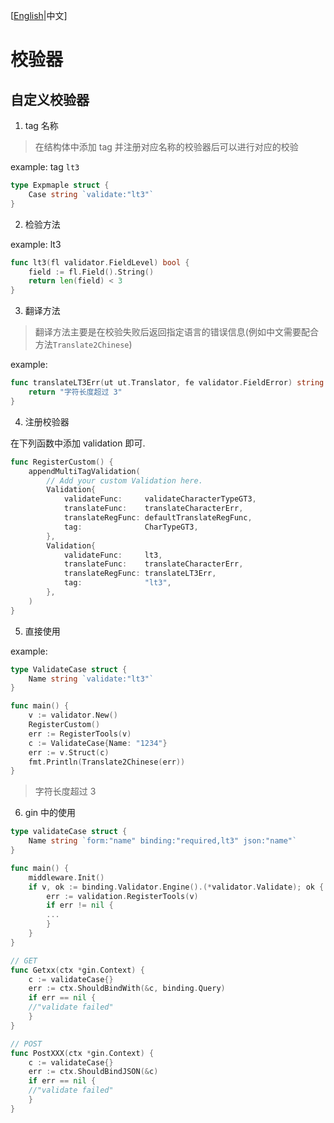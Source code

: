 [[English](README.md)|中文]
# 校验器
## 自定义校验器
1. tag 名称
> 在结构体中添加 tag 并注册对应名称的校验器后可以进行对应的校验

example: tag `lt3`
```go
type Expmaple struct {
    Case string `validate:"lt3"`
}
```
2. 检验方法

example: lt3
```go
func lt3(fl validator.FieldLevel) bool {
    field := fl.Field().String()
    return len(field) < 3
}
```
3. 翻译方法
> 翻译方法主要是在校验失败后返回指定语言的错误信息(例如中文需要配合方法`Translate2Chinese`)

example:
```go
func translateLT3Err(ut ut.Translator, fe validator.FieldError) string {
    return "字符长度超过 3"
}
```
4. 注册校验器

在下列函数中添加 validation 即可.
```go
func RegisterCustom() {
    appendMultiTagValidation(
        // Add your custom Validation here.
        Validation{
            validateFunc:     validateCharacterTypeGT3,
            translateFunc:    translateCharacterErr,
            translateRegFunc: defaultTranslateRegFunc,
            tag:              CharTypeGT3,
        },
        Validation{
            validateFunc:     lt3,
            translateFunc:    translateCharacterErr,
            translateRegFunc: translateLT3Err,
            tag:              "lt3",
        },
    )
}
```
5. 直接使用

example:
```go
type ValidateCase struct {
    Name string `validate:"lt3"`
}

func main() {
    v := validator.New()
    RegisterCustom()
    err := RegisterTools(v)
    c := ValidateCase{Name: "1234"}
    err := v.Struct(c)
    fmt.Println(Translate2Chinese(err))
}
```
> 字符长度超过 3

6. gin 中的使用
```go
type validateCase struct {
    Name string `form:"name" binding:"required,lt3" json:"name"`
}

func main() {
    middleware.Init()
    if v, ok := binding.Validator.Engine().(*validator.Validate); ok {
        err := validation.RegisterTools(v)
        if err != nil {
        ...
        }
    }
}

// GET
func Getxx(ctx *gin.Context) {
    c := validateCase{}
    err := ctx.ShouldBindWith(&c, binding.Query)
    if err == nil {
    //"validate failed"
    }
}

// POST
func PostXXX(ctx *gin.Context) {
    c := validateCase{}
    err := ctx.ShouldBindJSON(&c)
    if err == nil {
    //"validate failed"
    }
}
```